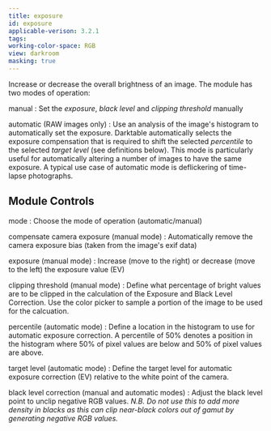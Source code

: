 ```yaml
---
title: exposure
id: exposure
applicable-verison: 3.2.1
tags: 
working-color-space: RGB 
view: darkroom
masking: true
---
```


Increase or decrease the overall brightness of an image. The module has two modes of operation:

manual
: Set the _exposure_, _black level_ and _clipping threshold_ manually

automatic (RAW images only)
: Use an analysis of the image's histogram to automatically set the exposure. Darktable automatically selects the exposure compensation that is required to shift the selected _percentile_ to the selected _target level_ (see definitions below). This mode is particularly useful for automatically altering a number of images to have the same exposure. A typical use case of automatic mode is deflickering of time-lapse photographs. 

## Module Controls

mode
: Choose the mode of operation (automatic/manual)

compensate camera exposure (manual mode)
: Automatically remove the camera exposure bias (taken from the image's exif data)

exposure (manual mode)
: Increase (move to the right) or decrease (move to the left) the exposure value (EV)

clipping threshold (manual mode)
: Define what percentage of bright values are to be clipped in the calculation of the Exposure and Black Level Correction. Use the color picker to sample a portion of the image to be used for the calcuation.

percentile (automatic mode)
: Define a location in the histogram to use for automatic exposure correction. A percentile of 50% denotes a position in the histogram where 50% of pixel values are below and 50% of pixel values are above.

target level (automatic mode)
: Define the target level for automatic exposure correction (EV) relative to the white point of the camera.

black level correction (manual and automatic modes)
: Adjust the black level point to unclip negative RGB values. _N.B. Do not use this to add more density in blacks as this can clip near-black colors out of gamut by generating negative RGB values._